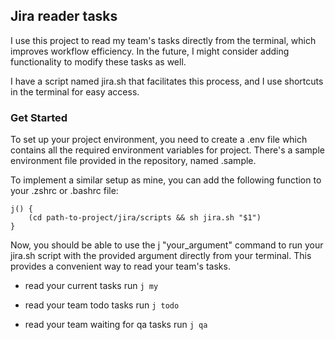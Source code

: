 ## Jira reader tasks
I use this project to read my team's tasks directly from the terminal, which improves workflow efficiency. In the future, I might consider adding functionality to modify these tasks as well.

I have a script named jira.sh that facilitates this process, and I use shortcuts in the terminal for easy access.

### Get Started

To set up your project environment, you need to create a .env file which contains all the required environment variables for project. There's a sample environment file provided in the repository, named .sample.

To implement a similar setup as mine, you can add the following function to your .zshrc or .bashrc file:

```
j() {
    (cd path-to-project/jira/scripts && sh jira.sh "$1")
}
```

Now, you should be able to use the j "your_argument" command to run your jira.sh script with the provided argument directly from your terminal. This provides a convenient way to read your team's tasks.

- read your current tasks 
run `j my`

- read your team todo tasks 
run `j todo`

- read your team waiting for qa tasks 
run `j qa`
